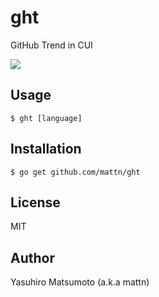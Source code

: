 # ght

GitHub Trend in CUI

![](http://go-gyazo.appspot.com/9d0da8f23080b77a.png)

## Usage

```
$ ght [language]
```

## Installation

```
$ go get github.com/mattn/ght
```

## License

MIT

## Author

Yasuhiro Matsumoto (a.k.a mattn)
